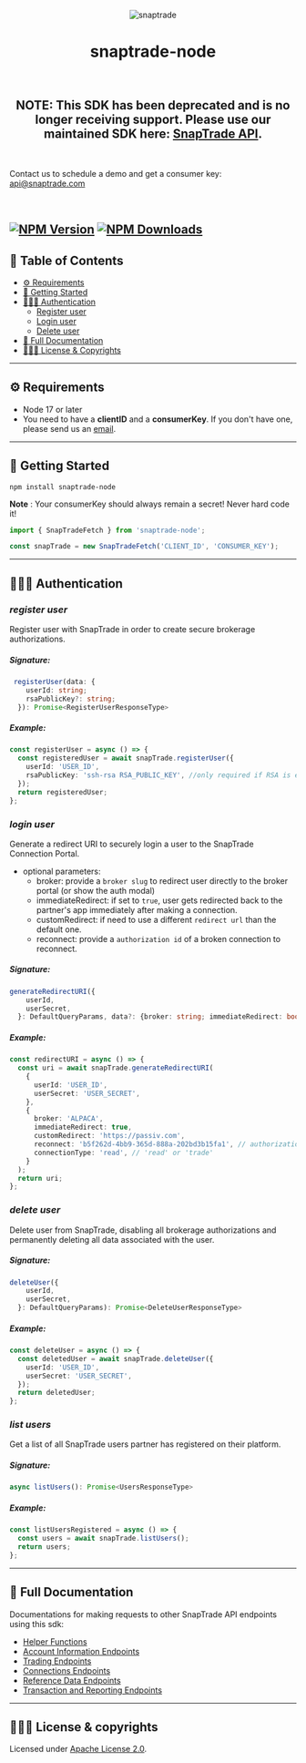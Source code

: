 <br>

<div align="center">
  <img src="https://bookface-images.s3.amazonaws.com/logos/90412fbc5679b873ae4756218a6fb86d0f4c99c2.png" alt="snaptrade">
</div>
<h1 align="center">snaptrade-node</h1>
<br>
<h2 align="center">NOTE: This SDK has been deprecated and is no longer receiving support. Please use our maintained SDK here: <a href="https://www.npmjs.com/package/snaptrade-typescript-sdk">SnapTrade API</a>.</h2>
<br>
<p>Contact us to schedule a demo and get a consumer key: <a href="mailto:api@snaptrade.com">api@snaptrade.com</a></p>
<br>

## [![NPM Version](https://img.shields.io/npm/v/snaptrade-node.svg?style=flat-square)](https://www.npmjs.com/package/snaptrade-node) [![NPM Downloads](https://img.shields.io/npm/dm/snaptrade-node.svg?style=flat-square)](https://www.npmjs.com/package/snaptrade-node)

## 📖 Table of Contents

- [⚙️ Requirements](#⚙️-requirements)
- [🚀 Getting Started](#🚀-getting-started)
- [🕵🏼‍♂️ Authentication](#🕵🏼‍♂️-authentication)
  - [Register user](#register-user)
  - [Login user](#login-user)
  - [Delete user](#delete-user)
- [📑 Full Documentation](#📑-full-documentation)
- [👨🏼‍⚖️ License & Copyrights](#👨🏼‍⚖️-license--copyrights)

---

## ⚙️ Requirements

- Node 17 or later
- You need to have a **clientID** and a **consumerKey**. If you don't have one, please send us an [email][contact].

---

## 🚀 Getting Started

```shell
npm install snaptrade-node
```

**Note** : Your consumerKey should always remain a secret! Never hard code it!

```typescript
import { SnapTradeFetch } from 'snaptrade-node';

const snapTrade = new SnapTradeFetch('CLIENT_ID', 'CONSUMER_KEY');
```

---

## 🕵🏼‍♂️ Authentication

### _register user_

Register user with SnapTrade in order to create secure brokerage authorizations.

##### Signature:

```typescript
 registerUser(data: {
    userId: string;
    rsaPublicKey?: string;
  }): Promise<RegisterUserResponseType>
```

##### Example:

```typescript
const registerUser = async () => {
  const registeredUser = await snapTrade.registerUser({
    userId: 'USER_ID',
    rsaPublicKey: 'ssh-rsa RSA_PUBLIC_KEY', //only required if RSA is enabled for the partner
  });
  return registeredUser;
};
```

### _login user_

Generate a redirect URI to securely login a user to the SnapTrade Connection Portal.

- optional parameters:
  - broker: provide a `broker slug` to redirect user directly to the broker portal (or show the auth modal)
  - immediateRedirect: if set to `true`, user gets redirected back to the partner's app immediately after making a connection.
  - customRedirect: if need to use a different `redirect url` than the default one.
  - reconnect: provide a `authorization id` of a broken connection to reconnect.

##### Signature:

```typescript
generateRedirectURI({
    userId,
    userSecret,
  }: DefaultQueryParams, data?: {broker: string; immediateRedirect: boolean; customRedirect: string, reconnect: string, connectionType: string}): Promise<RedirectURIResponseType>
```

##### Example:

```typescript
const redirectURI = async () => {
  const uri = await snapTrade.generateRedirectURI(
    {
      userId: 'USER_ID',
      userSecret: 'USER_SECRET',
    },
    {
      broker: 'ALPACA',
      immediateRedirect: true,
      customRedirect: 'https://passiv.com',
      reconnect: 'b5f262d-4bb9-365d-888a-202bd3b15fa1', // authorization id
      connectionType: 'read', // 'read' or 'trade'
    }
  );
  return uri;
};
```

### _delete user_

Delete user from SnapTrade, disabling all brokerage authorizations and permanently deleting all data associated with the user.

##### Signature:

```typescript
deleteUser({
    userId,
    userSecret,
  }: DefaultQueryParams): Promise<DeleteUserResponseType>
```

##### Example:

```typescript
const deleteUser = async () => {
  const deletedUser = await snapTrade.deleteUser({
    userId: 'USER_ID',
    userSecret: 'USER_SECRET',
  });
  return deletedUser;
};
```

### _list users_

Get a list of all SnapTrade users partner has registered on their platform.

##### Signature:

```typescript
async listUsers(): Promise<UsersResponseType>
```

##### Example:

```typescript
const listUsersRegistered = async () => {
  const users = await snapTrade.listUsers();
  return users;
};
```

---

## 📑 Full Documentation

Documentations for making requests to other SnapTrade API endpoints using this sdk:

- [Helper Functions]
- [Account Information Endpoints]
- [Trading Endpoints]
- [Connections Endpoints]
- [Reference Data Endpoints]
- [Transaction and Reporting Endpoints]

---

## 👨🏼‍⚖️ License & copyrights

Licensed under [Apache License 2.0][2].

[contact]: mailto:api@snaptrade.com
[2]: LICENSE
[helper functions]: docs/helper-functions.md
[account information endpoints]: docs/account-information-endpoints.md
[trading endpoints]: docs/trading-endpoints.md
[connections endpoints]: docs/connections-endpoints.md
[reference data endpoints]: docs/reference-data-endpoints.md
[transaction and reporting endpoints]: docs/transaction-and-reporting-endpoints.md
